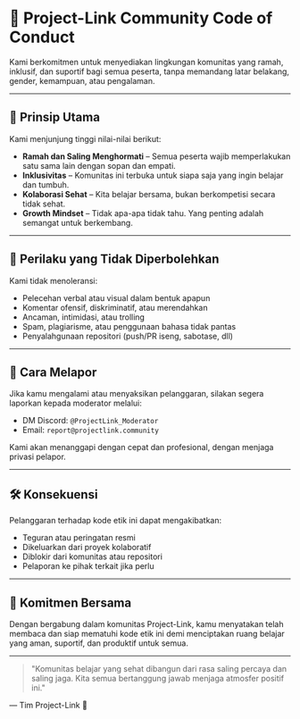 # 📜 Project-Link Community Code of Conduct

Kami berkomitmen untuk menyediakan lingkungan komunitas yang ramah, inklusif, dan suportif bagi semua peserta, tanpa memandang latar belakang, gender, kemampuan, atau pengalaman.

---

## 🎯 Prinsip Utama

Kami menjunjung tinggi nilai-nilai berikut:

- **Ramah dan Saling Menghormati** – Semua peserta wajib memperlakukan satu sama lain dengan sopan dan empati.
- **Inklusivitas** – Komunitas ini terbuka untuk siapa saja yang ingin belajar dan tumbuh.
- **Kolaborasi Sehat** – Kita belajar bersama, bukan berkompetisi secara tidak sehat.
- **Growth Mindset** – Tidak apa-apa tidak tahu. Yang penting adalah semangat untuk berkembang.

---

## 🚫 Perilaku yang Tidak Diperbolehkan

Kami tidak menoleransi:

- Pelecehan verbal atau visual dalam bentuk apapun
- Komentar ofensif, diskriminatif, atau merendahkan
- Ancaman, intimidasi, atau trolling
- Spam, plagiarisme, atau penggunaan bahasa tidak pantas
- Penyalahgunaan repositori (push/PR iseng, sabotase, dll)

---

## 📣 Cara Melapor

Jika kamu mengalami atau menyaksikan pelanggaran, silakan segera laporkan kepada moderator melalui:
- DM Discord: `@ProjectLink_Moderator`
- Email: `report@projectlink.community`

Kami akan menanggapi dengan cepat dan profesional, dengan menjaga privasi pelapor.

---

## 🛠️ Konsekuensi

Pelanggaran terhadap kode etik ini dapat mengakibatkan:
- Teguran atau peringatan resmi
- Dikeluarkan dari proyek kolaboratif
- Diblokir dari komunitas atau repositori
- Pelaporan ke pihak terkait jika perlu

---

## 🤝 Komitmen Bersama

Dengan bergabung dalam komunitas Project-Link, kamu menyatakan telah membaca dan siap mematuhi kode etik ini demi menciptakan ruang belajar yang aman, suportif, dan produktif untuk semua.

---

> "Komunitas belajar yang sehat dibangun dari rasa saling percaya dan saling jaga. Kita semua bertanggung jawab menjaga atmosfer positif ini."

— Tim Project-Link 🌱

